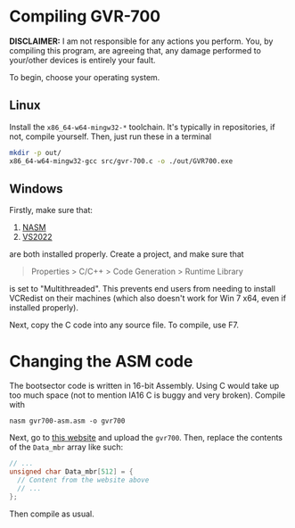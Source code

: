 # Compiling GVR-700

**DISCLAIMER:** I am not responsible for any actions you perform. You, by compiling this program,
are agreeing that, any damage performed to your/other devices is entirely your fault.

To begin, choose your operating system.

## Linux
Install the `x86_64-w64-mingw32-*` toolchain. It's typically in repositories, if
not, compile yourself. Then, just run these in a terminal
```sh
mkdir -p out/
x86_64-w64-mingw32-gcc src/gvr-700.c -o ./out/GVR700.exe
```

## Windows

Firstly, make sure that:
1. [NASM](https://www.nasm.us/)
2. [VS2022](https://visualstudio.microsoft.com/)

are both installed properly. Create a project, and make sure that
> Properties > C/C++ > Code Generation > Runtime Library

is set to "Multithreaded". This prevents end users from needing to install
VCRedist on their machines (which also doesn't work for Win 7 x64, even if installed
properly).

Next, copy the C code into any source file. To compile, use F7.

# Changing the ASM code
The bootsector code is written in 16-bit Assembly. Using C would take up too much
space (not to mention IA16 C is buggy and very broken). Compile with
```
nasm gvr700-asm.asm -o gvr700
```

Next, go to [this website](http://tomeko.net/online_tools/file_to_hex.php) and upload
the `gvr700`. Then, replace the contents of the `Data_mbr` array like such:

```c
// ...
unsigned char Data_mbr[512] = {
  // Content from the website above 
  // ...
};
```

Then compile as usual.